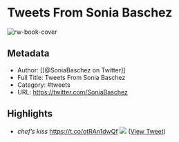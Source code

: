 # Tweets From Sonia Baschez

![rw-book-cover](https://pbs.twimg.com/profile_images/1556357390814965761/dp_g5jZl.jpg)

## Metadata
- Author: [[@SoniaBaschez on Twitter]]
- Full Title: Tweets From Sonia Baschez
- Category: #tweets
- URL: https://twitter.com/SoniaBaschez

## Highlights
- *chef’s kiss* https://t.co/otRAn1dwQf
  ![](https://pbs.twimg.com/media/EpUuZomVoAE5zjx.jpg) ([View Tweet](https://twitter.com/SoniaBaschez/status/1339027485002854402))
